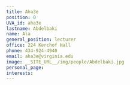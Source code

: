 ```yaml
---
title: Aha3e
position: 0
UVA_id: aha3e
lastname: Abdelbaki
name: Ala
general_position: lecturer
office: 224 Kerchof Hall
phone: 434-924-4940
email: aha3e@virginia.edu
image: __SITE_URL__/img/people/Abdelbaki.jpg
personal_page: 
interests: 
---
```


